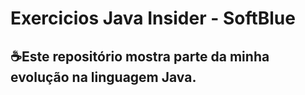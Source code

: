 # Exercicios Java Insider - SoftBlue

## ☕Este repositório mostra parte da minha evolução na linguagem Java.